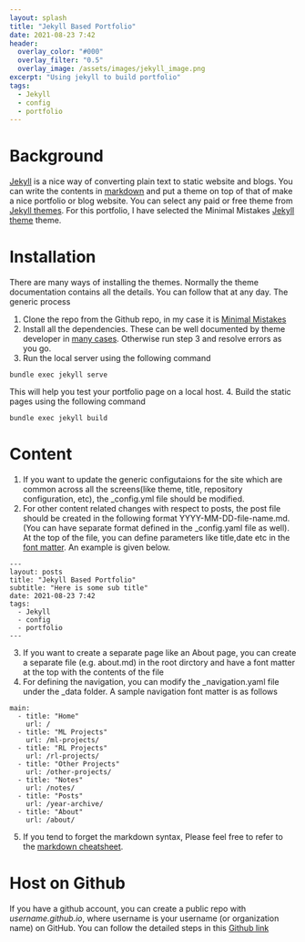 ```yaml
---
layout: splash
title: "Jekyll Based Portfolio"
date: 2021-08-23 7:42
header:
  overlay_color: "#000"
  overlay_filter: "0.5"
  overlay_image: /assets/images/jekyll_image.png
excerpt: "Using jekyll to build portfolio"
tags:
  - Jekyll
  - config
  - portfolio
---
```


# Background
[Jekyll](https://jekyllrb.com/) is a nice way of converting plain text to static website and blogs. You can write the contents in [markdown](https://en.wikipedia.org/wiki/Markdown) and put a theme on top of that of make a nice portfolio or blog website. You can select any paid or free theme from [Jekyll themes](https://jekyllthemes.io/). For this portfolio, I have selected the Minimal Mistakes [Jekyll theme](https://jekyllthemes.io/theme/minimal-mistakes) theme.

# Installation  
There are many ways of installing the themes. Normally the theme documentation contains all the details. You can follow that at any day. 
The generic process 
1. Clone the repo from the Github repo, in my case it is [Minimal Mistakes](https://github.com/mmistakes/minimal-mistakes) 
2. Install all the dependencies. These can be well documented by theme developer in [many cases](https://github.com/mmistakes/minimal-mistakes). Otherwise run step 3 and resolve errors as you go.
3. Run the local server using the following command 
``` 
bundle exec jekyll serve
``` 
This will help you test your portfolio page on a local host.
4. Build the static pages using the following command 
``` 
bundle exec jekyll build
```
  
# Content
1. If you want to update the generic configutaions for the site which are common across all the screens(like theme, title, repository configuration, etc), the _config.yml file should be modified. 
2. For other content related changes with respect to posts, the post file should be created in the following format YYYY-MM-DD-file-name.md. (You can have separate format defined in the _config.yaml file as well). At the top of the file, you can define parameters like title,date etc in the [font matter](https://jekyllrb.com/docs/front-matter/). An example is given below.
```
---
layout: posts
title: "Jekyll Based Portfolio"
subtitle: "Here is some sub title"
date: 2021-08-23 7:42
tags:
  - Jekyll
  - config
  - portfolio
---
```
3. If you want to create a separate page like an About page, you can create a separate file (e.g. about.md) in the root dirctory and have a font matter at the top with the contents of the file
4. For defining the navigation, you can modify the _navigation.yaml file under the _data folder. A sample navigation font matter is as follows
```
main:
  - title: "Home"
    url: /
  - title: "ML Projects"
    url: /ml-projects/
  - title: "RL Projects"
    url: /rl-projects/
  - title: "Other Projects"
    url: /other-projects/
  - title: "Notes"
    url: /notes/
  - title: "Posts"
    url: /year-archive/
  - title: "About"
    url: /about/
```
5. If you tend to forget the markdown syntax, Please feel free to refer to the [markdown cheatsheet](https://guides.github.com/pdfs/markdown-cheatsheet-online.pdf).

# Host on Github
If you have a github account, you can create a public repo with *username.github.io*, where username is your username (or organization name) on GitHub. You can follow the detailed steps in this [Github link](https://pages.github.com/)

